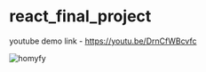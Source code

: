 # react_final_project

youtube demo link -  https://youtu.be/DrnCfWBcvfc

![homyfy](https://github.com/user-attachments/assets/c138874f-656e-4772-a00e-54ec611f83dd)

